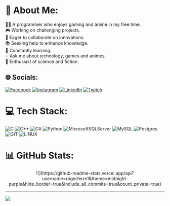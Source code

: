 # 💫 About Me:
👩‍💻 A programmer who enjoys gaming and anime in my free time.<br>🎮 Working on challenging projects.<br>🤝 Eager to collaborate on innovations.<br>📚 Seeking help to enhance knowledge.<br>🧠 Constantly learning.<br>💡 Ask me about technology, games and animes.<br>🔬 Enthusiast of science and fiction.


## 🌐 Socials:
[![Facebook](https://img.shields.io/badge/Facebook-%231877F2.svg?logo=Facebook&logoColor=white)](https://facebook.com/roger.ferreiradesouza) [![Instagram](https://img.shields.io/badge/Instagram-%23E4405F.svg?logo=Instagram&logoColor=white)](https://instagram.com/roger_fsouza) [![LinkedIn](https://img.shields.io/badge/LinkedIn-%230077B5.svg?logo=linkedin&logoColor=white)](https://linkedin.com/in/roger-ferreira-de-souza) [![Twitch](https://img.shields.io/badge/Twitch-%239146FF.svg?logo=Twitch&logoColor=white)](https://twitch.tv/roginfs) 

# 💻 Tech Stack:
![C](https://img.shields.io/badge/c-%2300599C.svg?style=flat&logo=c&logoColor=white) ![C++](https://img.shields.io/badge/c++-%2300599C.svg?style=flat&logo=c%2B%2B&logoColor=white) ![C#](https://img.shields.io/badge/c%23-%23239120.svg?style=flat&logo=c-sharp&logoColor=white) ![Python](https://img.shields.io/badge/python-3670A0?style=flat&logo=python&logoColor=ffdd54) ![MicrosoftSQLServer](https://img.shields.io/badge/Microsoft%20SQL%20Server-CC2927?style=flat&logo=microsoft%20sql%20server&logoColor=white) ![MySQL](https://img.shields.io/badge/mysql-%2300000f.svg?style=flat&logo=mysql&logoColor=white) ![Postgres](https://img.shields.io/badge/postgres-%23316192.svg?style=flat&logo=postgresql&logoColor=white) ![GIT](https://img.shields.io/badge/Git-fc6d26?style=flat&logo=git&logoColor=white) ![LINUX](https://img.shields.io/badge/Linux-FCC624?style=flat&logo=linux&logoColor=black)
# 📊 GitHub Stats:
<div align="center">
  ![](https://github-readme-stats.vercel.app/api?username=rogerferre1&theme=midnight-purple&hide_border=true&include_all_commits=true&count_private=true)<br/>
  
</div>

---
[![](https://visitcount.itsvg.in/api?id=rogerferre1&icon=0&color=4)](https://visitcount.itsvg.in)
